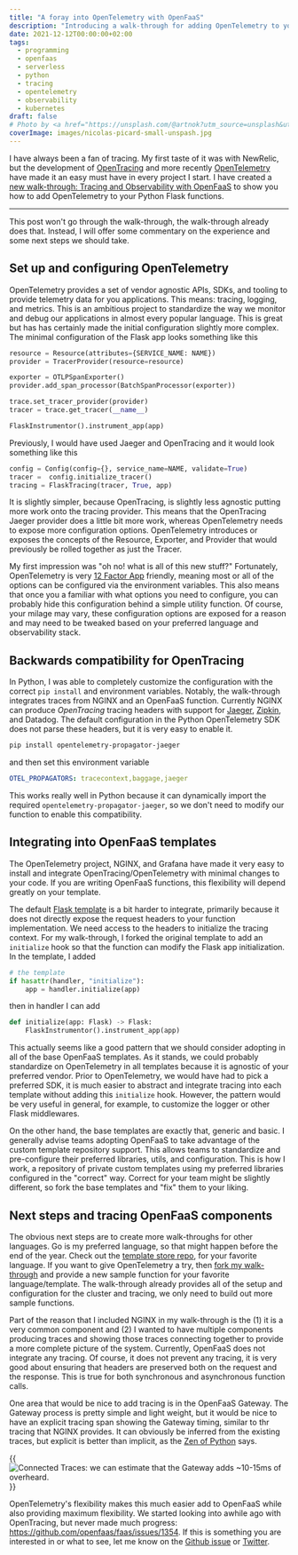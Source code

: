 ```yaml
---
title: "A foray into OpenTelemetry with OpenFaaS"
description: "Introducing a walk-through for adding OpenTelemetry to your Python functions"
date: 2021-12-12T00:00:00+02:00
tags:
  - programming
  - openfaas
  - serverless
  - python
  - tracing
  - opentelemetry
  - observability
  - kubernetes
draft: false
# Photo by <a href="https://unsplash.com/@artnok?utm_source=unsplash&utm_medium=referral&utm_content=creditCopyText">Nicolas Picard</a> on <a href="https://unsplash.com/?utm_source=unsplash&utm_medium=referral&utm_content=creditCopyText">Unsplash</a>
coverImage: images/nicolas-picard-small-unspash.jpg
---
```


I have always been a fan of tracing. My first taste of it was with NewRelic, but the development of [OpenTracing](https://opentracing.io/) and more recently [OpenTelemetry](https://opentelemetry.io/) have made it an easy must have in every project I start. I have created a [new walk-through: Tracing and Observability with OpenFaaS](https://github.com/LucasRoesler/openfaas-tracing-walkthrough) to show you how to add OpenTelemetry to your Python Flask functions.

---

This post won't go through the walk-through, the walk-through already does that. Instead, I will offer some commentary on the experience and some next steps we should take.

## Set up and configuring OpenTelemetry

OpenTelemetry provides a set of vendor agnostic APIs, SDKs, and tooling to provide telemetry data for you applications. This means: tracing, logging, and metrics. This is an ambitious project to standardize the way we monitor and debug our applications in almost every popular language. This is great but has has certainly made the initial configuration slightly more complex. The minimal configuration of the Flask app looks something like this

```py
resource = Resource(attributes={SERVICE_NAME: NAME})
provider = TracerProvider(resource=resource)

exporter = OTLPSpanExporter()
provider.add_span_processor(BatchSpanProcessor(exporter))

trace.set_tracer_provider(provider)
tracer = trace.get_tracer(__name__)

FlaskInstrumentor().instrument_app(app)
```

Previously, I would have used Jaeger and OpenTracing and it would look something like this

```py
config = Config(config={}, service_name=NAME, validate=True)
tracer =  config.initialize_tracer()
tracing = FlaskTracing(tracer, True, app)
```

It is slightly simpler, because OpenTracing, is slightly less agnostic putting more work onto the tracing provider. This means that the OpenTracing Jaeger provider does a little bit more work, whereas OpenTelemetry needs to expose more configuration options. OpenTelemetry introduces or exposes the concepts of the Resource, Exporter, and Provider that would previously be rolled together as just the Tracer.

My first impression was "oh no! what is all of this new stuff?" Fortunately, OpenTelemetry is very [12 Factor App](https://12factor.net/config) friendly, meaning most or all of the options can be configured via the environment variables. This also means that once you a familiar with what options you need to configure, you can probably hide this configuration behind a simple utility function. Of course, your milage may vary, these configuration options are exposed for a reason and may need to be tweaked based on your preferred language and observability stack.

## Backwards compatibility for OpenTracing

In Python, I was able to completely customize the configuration with the correct `pip install` and environment variables. Notably, the walk-through integrates traces from NGINX and an OpenFaaS function. Currently NGINX can produce _OpenTracing_ tracing headers with support for [Jaeger](https://www.jaegertracing.io/), [Zipkin](https://zipkin.io/), and Datadog. The default configuration in the Python OpenTelemetry SDK does not parse these headers, but it is very easy to enable it.

```sh
pip install opentelemetry-propagator-jaeger

```

and then set this environment variable

```yaml
OTEL_PROPAGATORS: tracecontext,baggage,jaeger
```

This works really well in Python because it can dynamically import the required `opentelemetry-propagator-jaeger`, so we don't need to modify our function to enable this compatibility.

## Integrating into OpenFaaS templates

The OpenTelemetry project, NGINX, and Grafana have made it very easy to install and integrate OpenTracing/OpenTelemetry with minimal changes to your code. If you are writing OpenFaaS functions, this flexibility will depend greatly on your template.

The default [Flask template](https://github.com/openfaas/python-flask-template) is a bit harder to integrate, primarily because it does not directly expose the request headers to your function implementation. We need access to the headers to initialize the tracing context. For my walk-through, I forked the original template to add an `initialize` hook so that the function can modify the Flask app initialization. In the template, I added

```py
# the template
if hasattr(handler, "initialize"):
    app = handler.initialize(app)
```

then in handler I can add

```py
def initialize(app: Flask) -> Flask:
    FlaskInstrumentor().instrument_app(app)
```

This actually seems like a good pattern that we should consider adopting in all of the base OpenFaaS templates. As it stands, we could probably standardize on OpenTelemetry in all templates because it is agnostic of your preferred vendor. Prior to OpenTelemetry, we would have had to pick a preferred SDK, it is much easier to abstract and integrate tracing into each template without adding this `initialize` hook. However, the pattern would be very useful in general, for example, to customize the logger or other Flask middlewares.

On the other hand, the base templates are exactly that, generic and basic. I generally advise teams adopting OpenFaaS to take advantage of the custom template repository support. This allows teams to standardize and pre-configure their preferred libraries, utils, and configuration. This is how I work, a repository of private custom templates using my preferred libraries configured in the "correct" way. Correct for your team might be slightly different, so fork the base templates and "fix" them to your liking.

## Next steps and tracing OpenFaaS components

The obvious next steps are to create more walk-throughs for other languages. Go is my preferred language, so that might happen before the end of the year. Check out the [template store repo](https://github.com/openfaas/templates/tree/master/template), for your favorite language. If you want to give OpenTelemetry a try, then [fork my walk-through](https://github.com/LucasRoesler/openfaas-tracing-walkthrough) and provide a new sample function for your favorite language/template. The walk-through already provides all of the setup and configuration for the cluster and tracing, we only need to build out more sample functions.

Part of the reason that I included NGINX in my walk-through is the (1) it is a very common component and (2) I wanted to have multiple components producing traces and showing those traces connecting together to provide a more complete picture of the system. Currently, OpenFaaS does not integrate any tracing. Of course, it does not prevent any tracing, it is very good about ensuring that headers are preserved both on the request and the response. This is true for both synchronous and asynchronous function calls.

One area that would be nice to add tracing is in the OpenFaaS Gateway. The Gateway process is pretty simple and light weight, but it would be nice to have an explicit tracing span showing the Gateway timing, similar to thr tracing that NGINX provides. It can obviously be inferred from the existing traces, but explicit is better than implicit, as the [Zen of Python](https://www.python.org/dev/peps/pep-0020/) says.

{{<image src="images/connected-traces.png" title="Connected Traces: we can estimate that the Gateway adds ~10-15ms of overheard." >}}

OpenTelemetry's flexibility makes this much easier add to OpenFaaS while also providing maximum flexibility. We started looking into awhile ago with OpenTracing, but never made much progress: https://github.com/openfaas/faas/issues/1354. If this is something you are interested in or what to see, let me know on the [Github issue](https://github.com/openfaas/faas/issues/1354) or [Twitter](https://twitter.com/Theaxer).
